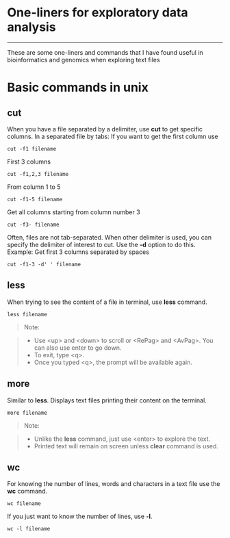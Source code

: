 # One-liners for exploratory data analysis
--------------
These are some one-liners and commands that I have found useful in bioinformatics and genomics when exploring text files

# Basic commands in unix

## cut

When you have a file separated by a delimiter, use **cut** to get specific columns.
In a separated file by tabs:
If you want to get the first column use
```
cut -f1 filename
```
First 3 columns
```
cut -f1,2,3 filename
```
From column 1 to 5
```
cut -f1-5 filename
```
Get all columns starting from column number 3
```
cut -f3- filename
```
Often, files are not tab-separated. When other delimiter is used, you can specify the delimiter of interest to cut. Use the **-d** option to do this.
Example:
Get first 3 columns separated by spaces
```
cut -f1-3 -d' ' filename
```
## less

When trying to see the content of a file in terminal, use **less** command.

```
less filename
```

> Note:

> - Use \<up\> and \<down\> to scroll or \<RePag\> and \<AvPag\>. You can also use enter to go down.
> - To exit, type \<q\>.
> - Once you typed \<q\>, the prompt will be available again.

## more

Similar to **less**. Displays text files printing their content on the terminal.

```
more filename
```
> Note:

> - Unlike the **less** command, just use \<enter\> to explore the text.
> - Printed text will remain on screen unless **clear** command is used.

## wc

For knowing the number of lines, words and characters in a text file use the **wc** command.
```
wc filename
```
If you just want to know the number of lines, use **-l**.
```
wc -l filename
```


